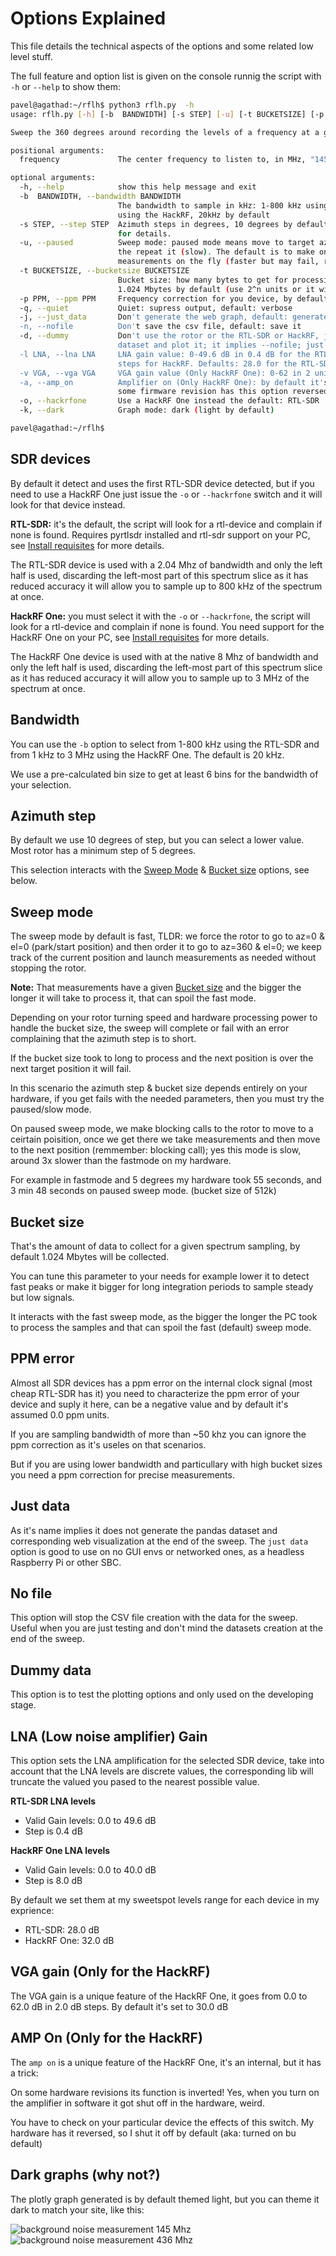 # Options Explained

This file details the technical aspects of the options and some related low level stuff.

The full feature and option list is given on the console runnig the script with `-h` or `--help` to show them:

```sh
pavel@agathad:~/rflh$ python3 rflh.py  -h
usage: rflh.py [-h] [-b  BANDWIDTH] [-s STEP] [-u] [-t BUCKETSIZE] [-p PPM] [-q] [-j] [-n] [-d] [-l LNA] [-v VGA] [-a] [-o] [-k] frequency

Sweep the 360 degrees around recording the levels of a frequency at a given bandwidth; using rotctld and a RTL-SDR (default) or a HackRF One for spectrum sensing.

positional arguments:
  frequency             The center frequency to listen to, in MHz, "145.170" for 145.170 MHz

optional arguments:
  -h, --help            show this help message and exit
  -b  BANDWIDTH, --bandwidth BANDWIDTH
                        The bandwidth to sample in kHz: 1-800 kHz using the RTL-SDR or 1kHz-MHz
                        using the HackRF, 20kHz by default
  -s STEP, --step STEP  Azimuth steps in degrees, 10 degrees by default, see project README.md
                        for details.
  -u, --paused          Sweep mode: paused mode means move to target azimuth & take a measurement
                        the repeat it (slow). The default is to make one full turn and do
                        measurements on the fly (faster but may fail, read the documentation)
  -t BUCKETSIZE, --bucketsize BUCKETSIZE
                        Bucket size: how many bytes to get for processing at each sample time,
                        1.024 Mbytes by default (use 2^n units or it will fail) 1.024 Mbytes = 1024000
  -p PPM, --ppm PPM     Frequency correction for you device, by default 0.0
  -q, --quiet           Quiet: supress output, default: verbose
  -j, --just_data       Don't generate the web graph, default: generate it
  -n, --nofile          Don't save the csv file, default: save it
  -d, --dummy           Don't use the rotor or the RTL-SDR or HackRF, just generate a dummy
                        dataset and plot it; it implies --nofile; just for testing purposes
  -l LNA, --lna LNA     LNA gain value: 0-49.6 dB in 0.4 dB for the RTL-SDR or 0-40 dB in 8 dB
                        steps for HackRF. Defaults: 28.0 for the RTL-SDR & 32 for the HackRF
  -v VGA, --vga VGA     VGA gain value (Only HackRF One): 0-62 in 2 units steps, 30 by default
  -a, --amp_on          Amplifier on (Only HackRF One): by default it's disabled; WATCH OUT!
                        some firmware revision has this option reversed (mine has it)
  -o, --hackrfone       Use a HackRF One instead the default: RTL-SDR
  -k, --dark            Graph mode: dark (light by default)

pavel@agathad:~/rflh$ 
```

## SDR devices

By default it detect and uses the first RTL-SDR device detected, but if you need to use a HackRF One just issue the `-o` or `--hackrfone` switch and it will look for that device instead.

**RTL-SDR:** it's the default, the script will look for a rtl-device and complain if none is found. Requires pyrtlsdr installed and rtl-sdr support on your PC, see [Install requisites](INSTALL_REQUISITES.md) for more details.

The RTL-SDR device is used with a 2.04 Mhz of bandwidth and only the left half is used, discarding the left-most part of this spectrum slice as it has reduced accuracy it will allow you to sample up to 800 kHz of the spectrum at once.

**HackRF One:** you must select it with the `-o` or `--hackrfone`, the script will look for a rtl-device and complain if none is found. You need support for the HackRF One on your PC, see [Install requisites](INSTALL_REQUISITES.md) for more details.

The HackRF One device is used with at the native 8 Mhz of bandwidth and only the left half is used, discarding the left-most part of this spectrum slice as it has reduced accuracy it will allow you to sample up to 3 MHz of the spectrum at once.

## Bandwidth

You can use the `-b` option to select from 1-800 kHz using the RTL-SDR and from 1 kHz to 3 MHz using the HackRF One. The default is 20 kHz.

We use a pre-calculated bin size to get at least 6 bins for the bandwidth of your selection.

## Azimuth step

By default we use 10 degrees of step, but you can select a lower value. Most rotor has a minimum step of 5 degrees.

This selection interacts with the [Sweep Mode](#sweep-mode) & [Bucket size](#bucket-size) options, see below.

## Sweep mode

The sweep mode by default is fast, TLDR: we force the rotor to go to az=0 & el=0 (park/start position) and then order it to go to az=360 & el=0; we keep track of the current position and launch measurements as needed without stopping the rotor.

**Note:** That measurements have a given [Bucket size](#bucket-size) and the bigger the longer it will take to process it, that can spoil the fast mode.

Depending on your rotor turning speed and hardware processing power to handle the bucket size, the sweep will complete or fail with an error complaining that the azimuth step is to short.

If the bucket size took to long to process and the next position is over the next target position it will fail.

In this scenario the azimuth step & bucket size depends entirely on your hardware, if you get fails with the needed parameters, then you must try the paused/slow mode.

On paused sweep mode, we make blocking calls to the rotor to move to a ceirtain poisition, once we get there we take measurements and then move to the next position (remmember: blocking call); yes this mode is slow, around 3x slower than the fastmode on my hardware.

For example in fastmode and 5 degrees my hardware took 55 seconds, and 3 min 48 seconds on paused sweep mode. (bucket size of 512k)

## Bucket size

That's the amount of data to collect for a given spectrum sampling, by default 1.024 Mbytes will be collected.

You can tune this parameter to your needs for example lower it to detect fast peaks or make it bigger for long integration periods to sample steady but low signals.

It interacts with the fast sweep mode, as the bigger the longer the PC took to process the samples and that can spoil the fast (default) sweep mode.

## PPM error

Almost all SDR devices has a ppm error on the internal clock signal (most cheap RTL-SDR has it) you need to characterize the ppm error of your device and suply it here, can be a negative value and by default it's assumed 0.0 ppm units.

If you are sampling bandwidth of more than ~50 khz you can ignore the ppm correction as it's useles on that scenarios.

But if you are using lower bandwidth and particullary with high bucket sizes you need a ppm correction for precise measurements.

## Just data

As it's name implies it does not generate the pandas dataset and corresponding web visualization at the end of the sweep. The `just data` option is good to use on no GUI envs or networked ones, as a headless Raspberry Pi or other SBC.

## No file

This option will stop the CSV file creation with the data for the sweep. Useful when you are just testing and don't mind the datasets creation at the end of the sweep.

## Dummy data

This option is to test the plotting options and only used on the developing stage.

## LNA (Low noise amplifier) Gain

This option sets the LNA amplification for the selected SDR device, take into account that the LNA levels are discrete values, the corresponding lib will truncate the valued you pased to the nearest possible value.

**RTL-SDR LNA levels**

- Valid Gain levels: 0.0 to 49.6 dB
- Step is 0.4 dB

**HackRF One LNA levels**

- Valid Gain levels: 0.0 to 40.0 dB
- Step is 8.0 dB

By default we set them at my sweetspot levels range for each device in my exprience:

- RTL-SDR: 28.0 dB
- HackRF One: 32.0 dB

## VGA gain (Only for the HackRF)

The VGA gain is a unique feature of the HackRF One, it goes from 0.0 to 62.0 dB in 2.0 dB steps. By default it's set to 30.0 dB

## AMP On (Only for the HackRF)

The `amp on` is a unique feature of the HackRF One, it's an internal, but it has a trick:

On some hardware revisions its function is inverted! Yes, when you turn on the amplifier in software it got shut off in the hardware, weird.

You have to check on your particular device the effects of this switch. My hardware has it reversed, so I shut it off by default (aka: turned on bu default)

## Dark graphs (why not?)

The plotly graph generated is by default themed light, but you can theme it dark to match your site, like this:

![background noise measurement 145 Mhz](/imgs/145.png) ![background noise measurement 436 Mhz](/imgs/436.png)


